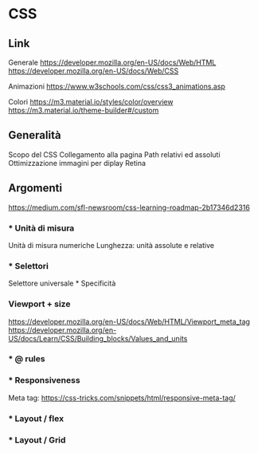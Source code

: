# CSS

## Link

Generale
https://developer.mozilla.org/en-US/docs/Web/HTML
https://developer.mozilla.org/en-US/docs/Web/CSS

Animazioni
https://www.w3schools.com/css/css3_animations.asp

Colori
https://m3.material.io/styles/color/overview
https://m3.material.io/theme-builder#/custom

## Generalità
Scopo del CSS
Collegamento alla pagina
Path relativi ed assoluti 
Ottimizzazione immagini per diplay Retina

## Argomenti
https://medium.com/sfl-newsroom/css-learning-roadmap-2b17346d2316

### * Unità di misura
Unità di misura numeriche
Lunghezza: unità assolute e relative

### * Selettori
Selettore universale *
Specificità

### Viewport + size
https://developer.mozilla.org/en-US/docs/Web/HTML/Viewport_meta_tag
https://developer.mozilla.org/en-US/docs/Learn/CSS/Building_blocks/Values_and_units

### * @ rules


### * Responsiveness
Meta tag:
https://css-tricks.com/snippets/html/responsive-meta-tag/

### * Layout / flex


### * Layout / Grid







